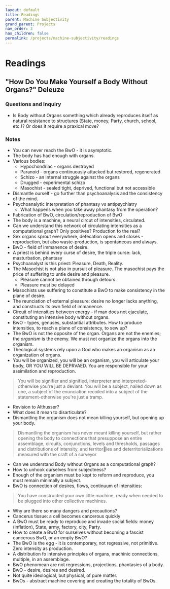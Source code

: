 ```yaml
---
layout: default
title: Readings
parent: Machine Subjectivity
grand_parent: Projects
nav_order: 3
has_children: false
permalink: /projects/machine-subjectivity/readings
---
```


# Readings

## "How Do You Make Yourself a Body Without Organs?" Deleuze

### Questions and Inquiry
- Is Body without Organs something which already reproduces itself as natural resistance to structures (State, money, Party, church, school, etc.)? Or does it require a praxical move?

### Notes
- You can never reach the BwO - it is asymptotic.
- The body has had enough with organs.
- Various bodies:
  - Hypochondriac - organs destroyed
  - Paranoid - organs continuously attacked but restored, regenerated
  - Schizo - an internal struggle against the organs
  - Drugged - experimental schizo
  - Masochist - sealed tight, deprived, functional but not accessible
- Dismantle ourself - go further than psychoanalysis and the consistency of the mind.
- Psychoanalytic interpretation of phantasy vs antipsychiatry
  - What happens when you take away phantasy from the operation?
- Fabrication of BwO, circulation/reproduction of BwO
- The body is a machine, a neural circut of intensities, circulated. 
- Can we understand this network of circulating intensities as a computational graph? Only positives? Production fo the real?
- Sex organs sprout everywhere, defecation opens and closes - reproduction, but also waste-production, is spontaneous and always.
- BwO - field of immanence of desire.
- A priest is behind every curse of desire, the triple curse: lack, masturbation, phantasy
- Psychoanalyst is this priest: Pleasure, Death, Reality. 
- The Masochist is not also in pursuit of pleasure. The masochist pays the price of suffering to untie desire and pleasure.
  - Pleasure cannot be obtained through detours.
  - Pleasure must be delayed
- Masochists use suffering to constitute a BwO to make consistency in the plane of desire.
- The reunciation of external pleasure: desire no longer lacks anything, and constructs its own field of immanence.
- Circuit of intensities between energy - if man does not ejaculate, constituting an intensive body without organs.
- BwO - types, genuses, substantial attributes. How to produce intensities, to reach a plane of consistency, to sew up?
- The BwO is not the opposite of the organ. Organs are not the enemies; the _organism_ is the enemy. We must not organize the organs into the organism.
- Theological systems rely upon a God who makes an organism as an organization of organs.
- You will be organized, you will be an organism, you will articulate your body, OR YOU WILL BE DEPRVAED. You are responsible for your assimilation and reproduction.

> You will be signifier and signified, interpreter and interpreted-otherwise you're just a deviant. You will be a subject, nailed down as one, a subject of the enunciation recoiled into a subject of the statement-otherwise you're just a tramp. 

- Revision to Althusser?
- What does it mean to disarticulate?
- Dismantling the organism does not mean killing yourself, but opening up your body.

> Dismantling the organism has never meant killing yourself, but rather opening the body to connections that presuppose an entire assemblage, circuits, conjunctions, levels and thresholds, passages and distributions of intensity, and territories and deterritorializations measured with the craft of a surveyor

- Can we understand Body without Organs as a computational graph?
- How to unhook ourselves from subjectness?
- Enough of the organism must be kept to reform and reproduce, you must remain minimally a subject. 
- BwO is connection of desires, flows, continuum of intensities: 

> You have constructed your own little machine, ready when needed to be plugged into other collective machines.

- Why are there so many dangers and precautions? 
- Cancerus tissue: a cell becomes cancerous quickly
- A BwO must be ready to reproduce and invade social fields: money (inflation), State, army, factory, city, Party.
- How to create a BwO for ourselves without becoming a fascist cancerous BwO, or an empty BwO?
- The BwO is the egg - it is contemporary, not regressive, not primitive. Zero intensity as production.
- A distribution fo intensive principles of organs, machinic connections, multiple, in an assemblage.
- BwO phenomean are not regressions, projections, phantasies of a body.
- BwO - desire, desires and desired.
- Not quite ideological, but physical, of pure matter.
- BwOs - abstract machine covering and creating the totality of BwOs.


